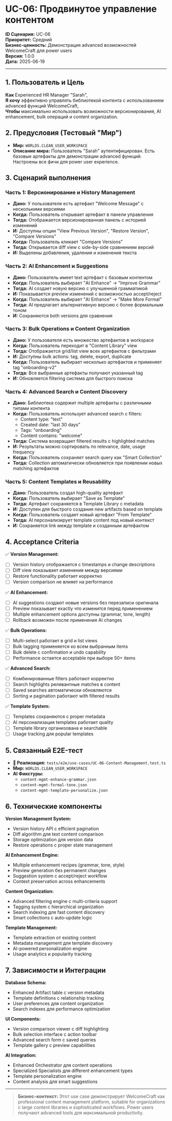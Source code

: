 # UC-06: Продвинутое управление контентом

**ID Сценария:** UC-06  
**Приоритет:** Средний  
**Бизнес-ценность:** Демонстрация advanced возможностей WelcomeCraft для power users  
**Версия:** 1.0.0  
**Дата:** 2025-06-19

---

## 1. Пользователь и Цель

**Как** Experienced HR Manager "Sarah",  
**Я хочу** эффективно управлять библиотекой контента с использованием advanced функций WelcomeCraft,  
**Чтобы** максимально использовать возможности версионирования, AI enhancement, bulk операций и content organization.

## 2. Предусловия (Тестовый "Мир")

- **Мир:** `WORLDS.CLEAN_USER_WORKSPACE`
- **Описание мира:** Пользователь "Sarah" аутентифицирован. Есть базовые артефакты для демонстрации advanced функций. Настроены все фичи для power user experience.

## 3. Сценарий выполнения

### Часть 1: Версионирование и History Management
- **Дано:** У пользователя есть артефакт "Welcome Message" с несколькими версиями
- **Когда:** Пользователь открывает артефакт в панели управления
- **Тогда:** Отображается версионированная панель с историей изменений
- **И:** Доступны опции "View Previous Version", "Restore Version", "Compare Versions"
- **Когда:** Пользователь кликает "Compare Versions"
- **Тогда:** Открывается diff view с side-by-side сравнением версий
- **И:** Выделены добавления, удаления и изменения текста

### Часть 2: AI Enhancement и Suggestions
- **Дано:** Пользователь имеет text артефакт с базовым контентом
- **Когда:** Пользователь выбирает "AI Enhance" → "Improve Grammar"
- **Тогда:** AI создает новую версию с улучшенной грамматикой
- **И:** Показывается preview изменений с возможностью accept/reject
- **Когда:** Пользователь выбирает "AI Enhance" → "Make More Formal"
- **Тогда:** AI предлагает альтернативную версию с более формальным тоном
- **И:** Сохраняются both versions для сравнения

### Часть 3: Bulk Operations и Content Organization
- **Дано:** У пользователя есть множество артефактов в workspace
- **Когда:** Пользователь переходит в "Content Library" view
- **Тогда:** Отображается grid/list view всех артефактов с фильтрами
- **И:** Доступны bulk actions: tag, delete, export, duplicate
- **Когда:** Пользователь выбирает несколько артефактов и применяет tag "onboarding-v2"
- **Тогда:** Все выбранные артефакты получают указанный tag
- **И:** Обновляется filtering система для быстрого поиска

### Часть 4: Advanced Search и Content Discovery
- **Дано:** Библиотека содержит multiple артефакты с различными типами контента
- **Когда:** Пользователь использует advanced search с filters:
  - Content type: "text"
  - Created date: "last 30 days"  
  - Tags: "onboarding"
  - Content contains: "welcome"
- **Тогда:** Система возвращает filtered results с highlighted matches
- **И:** Результаты можно сортировать по relevance, date, usage frequency
- **Когда:** Пользователь сохраняет search query как "Smart Collection"
- **Тогда:** Collection автоматически обновляется при появлении новых matching артефактов

### Часть 5: Content Templates и Reusability
- **Дано:** Пользователь создал high-quality артефакт
- **Когда:** Пользователь выбирает "Save as Template"
- **Тогда:** Артефакт сохраняется в Template Library с metadata
- **И:** Доступен для быстрого создания new artifacts based on template
- **Когда:** Пользователь создает новый артефакт "From Template"
- **Тогда:** AI персонализирует template content под новый контекст
- **И:** Сохраняется link между template и созданным артефактом

## 4. Acceptance Criteria

✅ **Version Management:**
- [ ] Version history отображается с timestamps и change descriptions
- [ ] Diff view показывает изменения между версиями
- [ ] Restore functionality работает корректно
- [ ] Version comparison не влияет на performance

✅ **AI Enhancement:**
- [ ] AI suggestions создают новые versions без перезаписи оригинала
- [ ] Preview показывает exactly что изменится перед применением
- [ ] Multiple enhancement options доступны (grammar, tone, length)
- [ ] Rollback возможен после применения AI changes

✅ **Bulk Operations:**
- [ ] Multi-select работает в grid и list views
- [ ] Bulk tagging применяется ко всем выбранным items
- [ ] Bulk delete с confirmation и undo capability
- [ ] Performance остается acceptable при выборе 50+ items

✅ **Advanced Search:**
- [ ] Комбинированные filters работают корректно
- [ ] Search highlights релевантные matches в content
- [ ] Saved searches автоматически обновляются
- [ ] Sorting и pagination работают with filtered results

✅ **Template System:**
- [ ] Templates сохраняются с proper metadata
- [ ] AI персонализация templates работает quality
- [ ] Template library организована и searchable
- [ ] Usage tracking для popular templates

## 5. Связанный E2E-тест

- **🔗 Реализация:** `tests/e2e/use-cases/UC-06-Content-Management.test.ts`
- **Мир:** `WORLDS.CLEAN_USER_WORKSPACE`
- **AI Фикстуры:** 
  - `content-mgmt-enhance-grammar.json`
  - `content-mgmt-formal-tone.json`
  - `content-mgmt-template-personalize.json`

## 6. Технические компоненты

**Version Management System:**
- Version history API с efficient pagination
- Diff algorithm для text content comparison
- Storage optimization для version data
- Restore operations с proper state management

**AI Enhancement Engine:**
- Multiple enhancement recipes (grammar, tone, style)
- Preview generation без permanent changes
- Suggestion system с accept/reject workflow
- Context preservation across enhancements

**Content Organization:**
- Advanced filtering engine с multi-criteria support
- Tagging system с hierarchical organization
- Search indexing для fast content discovery
- Smart collections с auto-update logic

**Template Management:**
- Template extraction от existing content
- Metadata management для template discovery
- AI-powered personalization engine
- Usage analytics и popularity tracking

## 7. Зависимости и Интеграции

**Database Schema:**
- Enhanced Artifact table с version metadata
- Template definitions с relationship tracking
- User preferences для content organization
- Search indexes для performance optimization

**UI Components:**
- Version comparison viewer с diff highlighting
- Bulk selection interface с action toolbar
- Advanced search form с saved queries
- Template gallery с preview capabilities

**AI Integration:**
- Enhanced Orchestrator для content operations
- Specialized Specialists для different enhancement types
- Template personalization engine
- Content analysis для smart suggestions

---

> **Бизнес-контекст:** Этот use case демонстрирует WelcomeCraft как professional content management platform, suitable for organizations с large content libraries и sophisticated workflows. Power users получают advanced tools для максимальной productivity.